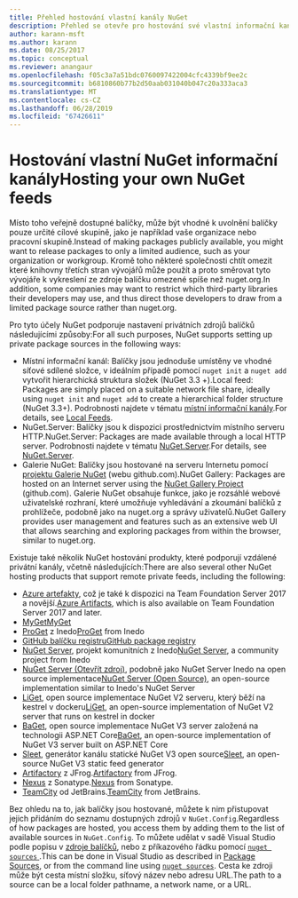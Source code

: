 ```yaml
---
title: Přehled hostování vlastní kanály NuGet
description: Přehled se otevře pro hostování své vlastní informační kanály balíčků NuGet nebo v galeriích místně nebo vzdáleně.
author: karann-msft
ms.author: karann
ms.date: 08/25/2017
ms.topic: conceptual
ms.reviewer: anangaur
ms.openlocfilehash: f05c3a7a51bdc0760097422004cfc4339bf9ee2c
ms.sourcegitcommit: b6810860b77b2d50aab031040b047c20a333aca3
ms.translationtype: MT
ms.contentlocale: cs-CZ
ms.lasthandoff: 06/28/2019
ms.locfileid: "67426611"
---
```

# <a name="hosting-your-own-nuget-feeds"></a><span data-ttu-id="1cac8-103">Hostování vlastní NuGet informační kanály</span><span class="sxs-lookup"><span data-stu-id="1cac8-103">Hosting your own NuGet feeds</span></span>

<span data-ttu-id="1cac8-104">Místo toho veřejně dostupné balíčky, může být vhodné k uvolnění balíčky pouze určité cílové skupině, jako je například vaše organizace nebo pracovní skupině.</span><span class="sxs-lookup"><span data-stu-id="1cac8-104">Instead of making packages publicly available, you might want to release packages to only a limited audience, such as your organization or workgroup.</span></span> <span data-ttu-id="1cac8-105">Kromě toho některé společnosti chtít omezit které knihovny třetích stran vývojářů může použít a proto směrovat tyto vývojáře k vykreslení ze zdroje balíčku omezené spíše než nuget.org.</span><span class="sxs-lookup"><span data-stu-id="1cac8-105">In addition, some companies may want to restrict which third-party libraries their developers may use, and thus direct those developers to draw from a limited package source rather than nuget.org.</span></span>

<span data-ttu-id="1cac8-106">Pro tyto účely NuGet podporuje nastavení privátních zdrojů balíčků následujícími způsoby:</span><span class="sxs-lookup"><span data-stu-id="1cac8-106">For all such purposes, NuGet supports setting up private package sources in the following ways:</span></span>

- <span data-ttu-id="1cac8-107">Místní informační kanál: Balíčky jsou jednoduše umístěny ve vhodné síťové sdílené složce, v ideálním případě pomocí `nuget init` a `nuget add` vytvořit hierarchická struktura složek (NuGet 3.3 +).</span><span class="sxs-lookup"><span data-stu-id="1cac8-107">Local feed: Packages are simply placed on a suitable network file share, ideally using `nuget init` and `nuget add` to create a hierarchical folder structure (NuGet 3.3+).</span></span> <span data-ttu-id="1cac8-108">Podrobnosti najdete v tématu [místní informační kanály](../hosting-packages/local-feeds.md).</span><span class="sxs-lookup"><span data-stu-id="1cac8-108">For details, see [Local Feeds](../hosting-packages/local-feeds.md).</span></span>
- <span data-ttu-id="1cac8-109">NuGet.Server: Balíčky jsou k dispozici prostřednictvím místního serveru HTTP.</span><span class="sxs-lookup"><span data-stu-id="1cac8-109">NuGet.Server: Packages are made available through a local HTTP server.</span></span> <span data-ttu-id="1cac8-110">Podrobnosti najdete v tématu [NuGet.Server](../hosting-packages/nuget-server.md).</span><span class="sxs-lookup"><span data-stu-id="1cac8-110">For details, see [NuGet.Server](../hosting-packages/nuget-server.md).</span></span>
- <span data-ttu-id="1cac8-111">Galerie NuGet: Balíčky jsou hostované na serveru Internetu pomocí [projektu Galerie NuGet](https://github.com/NuGet/NuGetGallery#build-and-run-the-gallery-in-arbitrary-number-easy-steps) (webu github.com).</span><span class="sxs-lookup"><span data-stu-id="1cac8-111">NuGet Gallery: Packages are hosted on an Internet server using the [NuGet Gallery Project](https://github.com/NuGet/NuGetGallery#build-and-run-the-gallery-in-arbitrary-number-easy-steps) (github.com).</span></span> <span data-ttu-id="1cac8-112">Galerie NuGet obsahuje funkce, jako je rozsáhlé webové uživatelské rozhraní, které umožňuje vyhledávání a zkoumání balíčků z prohlížeče, podobně jako na nuget.org a správy uživatelů.</span><span class="sxs-lookup"><span data-stu-id="1cac8-112">NuGet Gallery provides user management and features such as an extensive web UI that allows searching and exploring packages from within the browser, similar to nuget.org.</span></span>

<span data-ttu-id="1cac8-113">Existuje také několik NuGet hostování produkty, které podporují vzdálené privátní kanály, včetně následujících:</span><span class="sxs-lookup"><span data-stu-id="1cac8-113">There are also several other NuGet hosting products that support remote private feeds, including the following:</span></span>

- <span data-ttu-id="1cac8-114">[Azure artefakty](https://www.visualstudio.com/docs/package/nuget/publish), což je také k dispozici na Team Foundation Server 2017 a novější.</span><span class="sxs-lookup"><span data-stu-id="1cac8-114">[Azure Artifacts](https://www.visualstudio.com/docs/package/nuget/publish), which is also available on Team Foundation Server 2017 and later.</span></span>
- [<span data-ttu-id="1cac8-115">MyGet</span><span class="sxs-lookup"><span data-stu-id="1cac8-115">MyGet</span></span>](http://myget.org)
- <span data-ttu-id="1cac8-116">[ProGet](http://inedo.com/proget) z Inedo</span><span class="sxs-lookup"><span data-stu-id="1cac8-116">[ProGet](http://inedo.com/proget) from Inedo</span></span>
- [<span data-ttu-id="1cac8-117">GitHub balíčku registru</span><span class="sxs-lookup"><span data-stu-id="1cac8-117">GitHub package registry</span></span>](https://help.github.com/articles/configuring-nuget-for-use-with-github-package-registry)
- <span data-ttu-id="1cac8-118">[NuGet Server](http://nugetserver.net/), projekt komunitních z Inedo</span><span class="sxs-lookup"><span data-stu-id="1cac8-118">[NuGet Server](http://nugetserver.net/), a community project from Inedo</span></span>
- <span data-ttu-id="1cac8-119">[NuGet Server (Otevřít zdroj)](http://nuget-server.net), podobně jako NuGet Server Inedo na open source implementace</span><span class="sxs-lookup"><span data-stu-id="1cac8-119">[NuGet Server (Open Source)](http://nuget-server.net), an open-source implementation similar to Inedo's NuGet Server</span></span>
- <span data-ttu-id="1cac8-120">[LiGet](https://github.com/ai-traders/liget), open source implementace NuGet V2 serveru, který běží na kestrel v dockeru</span><span class="sxs-lookup"><span data-stu-id="1cac8-120">[LiGet](https://github.com/ai-traders/liget), an open-source implementation of NuGet V2 server that runs on kestrel in docker</span></span>
- <span data-ttu-id="1cac8-121">[BaGet](https://github.com/loic-sharma/BaGet), open source implementace NuGet V3 server založená na technologii ASP.NET Core</span><span class="sxs-lookup"><span data-stu-id="1cac8-121">[BaGet](https://github.com/loic-sharma/BaGet), an open-source implementation of NuGet V3 server built on ASP.NET Core</span></span>
- <span data-ttu-id="1cac8-122">[Sleet](https://github.com/emgarten/sleet), generátor kanálu statické NuGet V3 open source</span><span class="sxs-lookup"><span data-stu-id="1cac8-122">[Sleet](https://github.com/emgarten/sleet), an open-source NuGet V3 static feed generator</span></span>
- <span data-ttu-id="1cac8-123">[Artifactory](https://www.jfrog.com/artifactory/) z JFrog.</span><span class="sxs-lookup"><span data-stu-id="1cac8-123">[Artifactory](https://www.jfrog.com/artifactory/) from JFrog.</span></span>
- <span data-ttu-id="1cac8-124">[Nexus](http://www.sonatype.org/nexus/) z Sonatype.</span><span class="sxs-lookup"><span data-stu-id="1cac8-124">[Nexus](http://www.sonatype.org/nexus/) from Sonatype.</span></span>
- <span data-ttu-id="1cac8-125">[TeamCity](https://www.jetbrains.com/teamcity/) od JetBrains.</span><span class="sxs-lookup"><span data-stu-id="1cac8-125">[TeamCity](https://www.jetbrains.com/teamcity/) from JetBrains.</span></span>

<span data-ttu-id="1cac8-126">Bez ohledu na to, jak balíčky jsou hostované, můžete k nim přistupovat jejich přidáním do seznamu dostupných zdrojů v `NuGet.Config`.</span><span class="sxs-lookup"><span data-stu-id="1cac8-126">Regardless of how packages are hosted, you access them by adding them to the list of available sources in `NuGet.Config`.</span></span> <span data-ttu-id="1cac8-127">To můžete udělat v sadě Visual Studio podle popisu v [zdroje balíčků](../tools/package-manager-ui.md#package-sources), nebo z příkazového řádku pomocí [ `nuget sources` ](../tools/cli-ref-sources.md).</span><span class="sxs-lookup"><span data-stu-id="1cac8-127">This can be done in Visual Studio as described in [Package Sources](../tools/package-manager-ui.md#package-sources), or from the command line using [`nuget sources`](../tools/cli-ref-sources.md).</span></span> <span data-ttu-id="1cac8-128">Cesta ke zdroji může být cesta místní složku, síťový název nebo adresu URL.</span><span class="sxs-lookup"><span data-stu-id="1cac8-128">The path to a source can be a local folder pathname, a network name, or a URL.</span></span>
